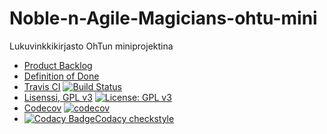 # Noble-n-Agile-Magicians-ohtu-mini
Lukuvinkkikirjasto OhTun miniprojektina

* [Product Backlog](https://docs.google.com/spreadsheets/d/1xMJqxceX8mSikkQWddTKclCz_JCxFTtkpgd2CsAhs5M/edit?usp=sharing)
* [Definition of Done](dokumentaatio/definitionOfDone.md)
* [Travis CI](https://travis-ci.org/quantti/Noble-n-Agile-Magicians-ohtu-mini) [![Build Status](https://travis-ci.org/quantti/Noble-n-Agile-Magicians-ohtu-mini.svg?branch=master)](https://travis-ci.org/quantti/Noble-n-Agile-Magicians-ohtu-mini)
* [Lisenssi, GPL v3](GPL.md)  [![License: GPL v3](https://img.shields.io/badge/License-GPL%20v3-blue.svg)](https://www.gnu.org/licenses/gpl-3.0)
* [Codecov](https://codecov.io/gh/quantti/Noble-n-Agile-Magicians-ohtu-mini) [![codecov](https://codecov.io/gh/quantti/Noble-n-Agile-Magicians-ohtu-mini/branch/master/graph/badge.svg)](https://codecov.io/gh/quantti/Noble-n-Agile-Magicians-ohtu-mini)
* [![Codacy Badge](https://api.codacy.com/project/badge/Grade/9af1dab164b5425ba2082e152d2f4fd4)](https://www.codacy.com/app/quantti/Noble-n-Agile-Magicians-ohtu-mini?utm_source=github.com&amp;utm_medium=referral&amp;utm_content=quantti/Noble-n-Agile-Magicians-ohtu-mini&amp;utm_campaign=Badge_Grade)[Codacy checkstyle](https://www.codacy.com/app/quantti/Noble-n-Agile-Magicians-ohtu-mini/dashboard)



